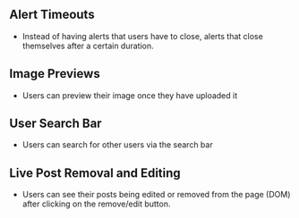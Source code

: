 ## Alert Timeouts
- Instead of having alerts that users have to close, alerts that close themselves after a certain duration.

## Image Previews
- Users can preview their image once they have uploaded it

## User Search Bar
- Users can search for other users via the search bar

## Live Post Removal and Editing
- Users can see their posts being edited or removed from the page (DOM) after clicking on the remove/edit button.